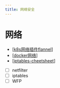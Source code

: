 ```yaml
---
title: 网络安全
---
```


# 网络

- [[k8s网络插件flannel]]
- [[docker网络]]
- [[iptables-cheetsheet]]
- [ ] netfilter
- [ ] iptables
- [ ] WFP

[//begin]: # "Autogenerated link references for markdown compatibility"
[k8s网络插件flannel]: ./../%E5%B7%A5%E5%85%B7/k8s/k8s%E7%BD%91%E7%BB%9C%E6%8F%92%E4%BB%B6flannel.md "k8s网络插件flannel"
[docker网络]: ./../%E5%B7%A5%E5%85%B7/docker/docker%E7%BD%91%E7%BB%9C.md "docker网络"
[iptables-cheetsheet]: ./../cheetsheets/iptables-cheetsheet.md "iptables-cheetsheet"
[//end]: # "Autogenerated link references"
